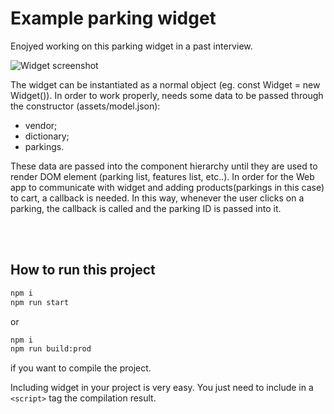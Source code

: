 # Example parking widget

Enojyed working on this parking widget in a past interview.


![Widget screenshot](https://github.com/[riccardonuzz]/[parking-widget]/blob/[master]/assets/screenshot.png?raw=true)


The widget can be instantiated as a normal object (eg. const Widget = new Widget()). In order to work properly, needs some data to be passed through the constructor (assets/model.json):
 - vendor;
 - dictionary;
 - parkings.

These data are passed into the component hierarchy until they are used to render DOM element (parking list, features list, etc..). In order for the Web app to communicate with widget and adding products(parkings in this case) to cart, a callback is needed. In this way, whenever the user clicks on a parking, the callback is called and the parking ID is passed into it.


<br />
<br />

## How to run this project

```sh
npm i
npm run start
```

or

```sh
npm i
npm run build:prod
```

if you want to compile the project.

Including widget in your project is very easy. You just need to include in a `<script>` tag the compilation result.
